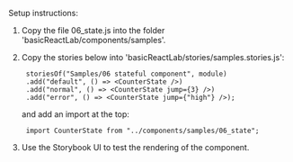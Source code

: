 Setup instructions:

1. Copy the file 06_state.js into the folder 'basicReactLab/components/samples'.

2. Copy the stories below into 'basicReactLab/stories/samples.stories.js':

        storiesOf("Samples/06 stateful component", module)
        .add("default", () => <CounterState />)
        .add("normal", () => <CounterState jump={3} />)
        .add("error", () => <CounterState jump={"high"} />);

   and add an import at the top:

        import CounterState from "../components/samples/06_state";

3. Use the Storybook UI to test the rendering of the component.